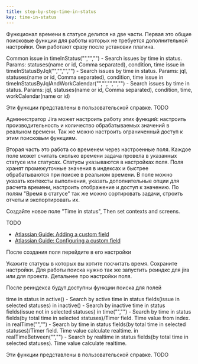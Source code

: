 ```yaml
---
title: step-by-step-time-in-status
key: time-in-status
---
```


Функционал времени в статусе делится на две части.
Первая это общие поисковые функции для работы которых не требуется дополнительной настройки.
Они работают сразу после установки плагина.

Common
issue in timeInStatus("","","") - Search issues by time in status. Params: statuses(name or id, Comma separated), condition, time
issue in timeInStatusByJql("","","","") - Search issues by time in status. Params: jql, statuses(name or id, Comma separated), condition, time
issue in timeInStatusByJqlAndWorkCalendar("","","","","") - Search issues by time in status. Params: jql, statuses(name or id, Comma separated), condition, time, workCalendar(name or id)

Эти функции представлены в пользовательской справке. TODO

Администратор Jira может настроить работу этих функций: настроить производительность и количество обрабатываемых значений в реальном времени. Так же можно настроить ограниченный доступ к этим поисковым функциям.

Вторая часть это работа со временем через настроенные поля. 
Каждое поле может считать сколько времени задача провела в указанных статусе или статусах. Статусы указываются в настройках поля.
Поля хранят промежуточные значения в индексах и быстрее обрабатываются при поиске в реальном времени.
В поле можно указать контексты выполнения, указать дополнительные опции для расчета времени, настроить отображение и доступ к значению.
По полям "Время в статусе" так же можно сортировать задачи, строить отчеты и экспортировать их.

Создайте новое поле "Time in status", Then set contexts and screens.

TODO
* [Atlassian Guide: Adding a custom field](https://confluence.atlassian.com/adminjiraserver/adding-a-custom-field-938847222.html)
* [Atlassian Guide: Configuring a custom field](https://confluence.atlassian.com/adminjiraserver/configuring-a-custom-field-938847235.html)


После создания поля перейдите в его настройки 

Укажите статусы в которых вы хотите посчитать время. Сохраните настройки. Для работы поиска нужно так же запустить реиндкс для jira или для проекта. 
Детальнее про настройки поля.

После реиндекса будут доступны функции поиска для полей

time in status
in active() - Search by active time in status fields(issue in selected statuses)
in inactive() - Search by inactive time in status fields(issue not in selected statuses)
in time("","") - Search by time in status fields(by total time in selected statuses)/Timer field. Time value from index.
in realTime("","") - Search by time in status fields(by total time in selected statuses)/Timer field. Time value calculate realtime.
in realTimeBetween("","") - Search by realtime in status fields(by total time in selected statuses). Time value calculate realtime.

Эти функции представлены в пользовательской справке. TODO